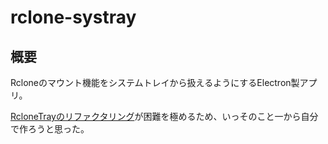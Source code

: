 # rclone-systray

## 概要

Rcloneのマウント機能をシステムトレイから扱えるようにするElectron製アプリ。

[RcloneTrayのリファクタリング](https://github.com/okayurisotto/RcloneTray)が困難を極めるため、いっそのこと一から自分で作ろうと思った。
